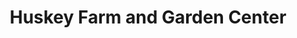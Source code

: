 ---
title: "Huskey Farm and Garden Center"
url: /greenwood/huskey-farm-and-garden-center/
shop: Garten-Center
---